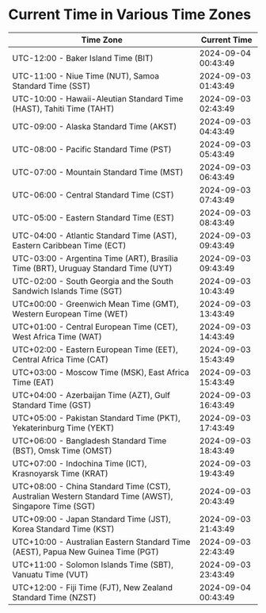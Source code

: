 # Current Time in Various Time Zones

| Time Zone | Current Time |
|-----------|--------------|
| UTC-12:00 - Baker Island Time (BIT) | 2024-09-04 00:43:49 |
| UTC-11:00 - Niue Time (NUT), Samoa Standard Time (SST) | 2024-09-03 01:43:49 |
| UTC-10:00 - Hawaii-Aleutian Standard Time (HAST), Tahiti Time (TAHT) | 2024-09-03 02:43:49 |
| UTC-09:00 - Alaska Standard Time (AKST) | 2024-09-03 04:43:49 |
| UTC-08:00 - Pacific Standard Time (PST) | 2024-09-03 05:43:49 |
| UTC-07:00 - Mountain Standard Time (MST) | 2024-09-03 06:43:49 |
| UTC-06:00 - Central Standard Time (CST) | 2024-09-03 07:43:49 |
| UTC-05:00 - Eastern Standard Time (EST) | 2024-09-03 08:43:49 |
| UTC-04:00 - Atlantic Standard Time (AST), Eastern Caribbean Time (ECT) | 2024-09-03 09:43:49 |
| UTC-03:00 - Argentina Time (ART), Brasília Time (BRT), Uruguay Standard Time (UYT) | 2024-09-03 09:43:49 |
| UTC-02:00 - South Georgia and the South Sandwich Islands Time (SGT) | 2024-09-03 10:43:49 |
| UTC±00:00 - Greenwich Mean Time (GMT), Western European Time (WET) | 2024-09-03 13:43:49 |
| UTC+01:00 - Central European Time (CET), West Africa Time (WAT) | 2024-09-03 14:43:49 |
| UTC+02:00 - Eastern European Time (EET), Central Africa Time (CAT) | 2024-09-03 15:43:49 |
| UTC+03:00 - Moscow Time (MSK), East Africa Time (EAT) | 2024-09-03 15:43:49 |
| UTC+04:00 - Azerbaijan Time (AZT), Gulf Standard Time (GST) | 2024-09-03 16:43:49 |
| UTC+05:00 - Pakistan Standard Time (PKT), Yekaterinburg Time (YEKT) | 2024-09-03 17:43:49 |
| UTC+06:00 - Bangladesh Standard Time (BST), Omsk Time (OMST) | 2024-09-03 18:43:49 |
| UTC+07:00 - Indochina Time (ICT), Krasnoyarsk Time (KRAT) | 2024-09-03 19:43:49 |
| UTC+08:00 - China Standard Time (CST), Australian Western Standard Time (AWST), Singapore Time (SGT) | 2024-09-03 20:43:49 |
| UTC+09:00 - Japan Standard Time (JST), Korea Standard Time (KST) | 2024-09-03 21:43:49 |
| UTC+10:00 - Australian Eastern Standard Time (AEST), Papua New Guinea Time (PGT) | 2024-09-03 22:43:49 |
| UTC+11:00 - Solomon Islands Time (SBT), Vanuatu Time (VUT) | 2024-09-03 23:43:49 |
| UTC+12:00 - Fiji Time (FJT), New Zealand Standard Time (NZST) | 2024-09-04 00:43:49 |
